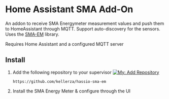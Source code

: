 # Home Assistant SMA Add-On

An addon to receive SMA Energymeter measurement values and push them to HomeAssistant through MQTT. Support auto-discovery for the sensors. Uses the [SMA-EM](https://github.com/datenschuft/SMA-EM) library.

Requires Home Assistant and a configured MQTT server

## Install

1. Add the following repository to your supervisor [![My: Add Repository](https://my.home-assistant.io/badges/supervisor_add_addon_repository.svg)](https://my.home-assistant.io/redirect/supervisor_add_addon_repository/?repository_url=https%3A%2F%2Fgithub.com%2Fhassio-addons%2Frepository)

    ```
    https://github.com/kellerza/hassio-sma-em
    ```

2. Install the SMA Energy Meter & configure through the UI
